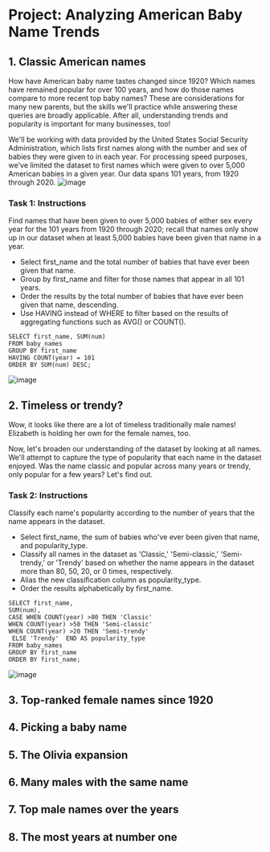 # Project: Analyzing American Baby Name Trends
## 1. Classic American names
How have American baby name tastes changed since 1920? Which names have remained popular for over 100 years, and how do those names compare to more recent top baby names? These are considerations for many new parents, but the skills we'll practice while answering these queries are broadly applicable. After all, understanding trends and popularity is important for many businesses, too!

We'll be working with data provided by the United States Social Security Administration, which lists first names along with the number and sex of babies they were given to in each year. For processing speed purposes, we've limited the dataset to first names which were given to over 5,000 American babies in a given year. Our data spans 101 years, from 1920 through 2020.
![image](https://user-images.githubusercontent.com/118057504/221827536-0d20bc03-dbb0-4776-8c2e-0ba316ade422.png)


### Task 1: Instructions
Find names that have been given to over 5,000 babies of either sex every year for the 101 years from 1920 through 2020; recall that names only show up in our dataset when at least 5,000 babies have been given that name in a year.

 - Select first_name and the total number of babies that have ever been given that name.
 - Group by first_name and filter for those names that appear in all 101 years.
 - Order the results by the total number of babies that have ever been given that name, descending.
 - Use HAVING instead of WHERE to filter based on the results of aggregating functions such as AVG() or COUNT().
```
SELECT first_name, SUM(num)
FROM baby_names
GROUP BY first_name
HAVING COUNT(year) = 101
ORDER BY SUM(num) DESC;
```
![image](https://user-images.githubusercontent.com/118057504/221828749-b69824ee-6330-4d56-a888-3170cabfb64f.png)

## 2. Timeless or trendy?
Wow, it looks like there are a lot of timeless traditionally male names! Elizabeth is holding her own for the female names, too.

Now, let's broaden our understanding of the dataset by looking at all names. We'll attempt to capture the type of popularity that each name in the dataset enjoyed. Was the name classic and popular across many years or trendy, only popular for a few years? Let's find out.
### Task 2: Instructions
Classify each name's popularity according to the number of years that the name appears in the dataset.

 - Select first_name, the sum of babies who've ever been given that name, and popularity_type.
 - Classify all names in the dataset as 'Classic,' 'Semi-classic,' 'Semi-trendy,' or 'Trendy' based on whether the name appears in the dataset more than 80, 50, 20, or 0 times, respectively.
 - Alias the new classification column as popularity_type.
 - Order the results alphabetically by first_name.

```
SELECT first_name,
SUM(num),
CASE WHEN COUNT(year) >80 THEN 'Classic'
WHEN COUNT(year) >50 THEN 'Semi-classic'
WHEN COUNT(year) >20 THEN 'Semi-trendy'
 ELSE 'Trendy'  END AS popularity_type
FROM baby_names
GROUP BY first_name
ORDER BY first_name;
```
![image](https://user-images.githubusercontent.com/118057504/221829151-dc91af27-a8b5-4552-aaec-b499c80f41ad.png)

## 3. Top-ranked female names since 1920
###
## 4. Picking a baby name
###
## 5. The Olivia expansion
###
## 6. Many males with the same name
###
## 7. Top male names over the years
###
## 8. The most years at number one
###
